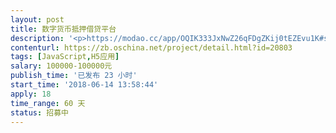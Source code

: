 ```yaml
---                
layout: post       
title: 数字货币抵押借贷平台           
description: '<p>https://modao.cc/app/OQIK333JxNwZ26qFDgZKij0tEZEvu1K#screen=s6A2B80492A1528443459760</p><p>根据上述原型实现前端和后台。最好是Vue／Reactjs +NodeJs 实现。</p>'     
contenturl: https://zb.oschina.net/project/detail.html?id=20803      
tags: [JavaScript,H5应用]            
salary: 100000-100000元          
publish_time: '已发布 23 小时'         
start_time: '2018-06-14 13:58:44'           
apply: 18                   
time_range: 60 天              
status: 招募中                  
---                 
```

